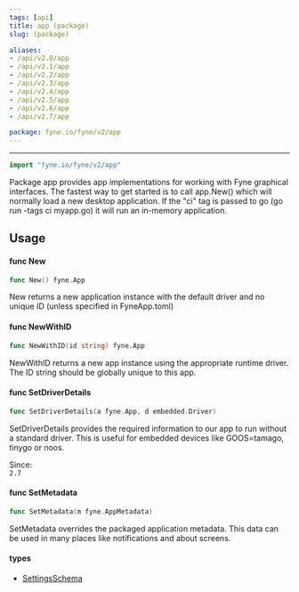 ```yaml
---
tags: [api]
title: app (package)
slug: (package)

aliases:
- /api/v2.0/app
- /api/v2.1/app
- /api/v2.2/app
- /api/v2.3/app
- /api/v2.4/app
- /api/v2.5/app
- /api/v2.6/app
- /api/v2.7/app

package: fyne.io/fyne/v2/app
---
```



---
```go
import "fyne.io/fyne/v2/app"
```

Package app provides app implementations for working with Fyne graphical interfaces. The fastest way to get started is to call app.New() which will normally load a new desktop application. If the "ci" tag is passed to go (go run -tags ci myapp.go) it will run an in-memory application.

## Usage

#### func  New

```go
func New() fyne.App
```
New returns a new application instance with the default driver and no unique ID (unless specified in FyneApp.toml)

#### func  NewWithID

```go
func NewWithID(id string) fyne.App
```
NewWithID returns a new app instance using the appropriate runtime driver. The ID string should be globally unique to this app.

#### func  SetDriverDetails

```go
func SetDriverDetails(a fyne.App, d embedded.Driver)
```
SetDriverDetails provides the required information to our app to run without a standard driver. This is useful for embedded devices like GOOS=tamago, tinygo or noos.


<div class="since">Since: <code>
2.7</code></div>

#### func  SetMetadata

```go
func SetMetadata(m fyne.AppMetadata)
```
SetMetadata overrides the packaged application metadata. This data can be used in many places like notifications and about screens.

#### types

 * [SettingsSchema](settingsschema.html)

